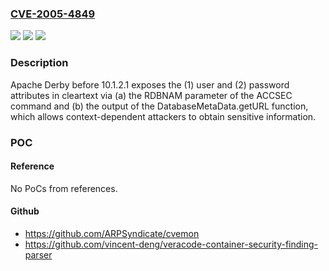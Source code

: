 ### [CVE-2005-4849](https://cve.mitre.org/cgi-bin/cvename.cgi?name=CVE-2005-4849)
![](https://img.shields.io/static/v1?label=Product&message=n%2Fa&color=blue)
![](https://img.shields.io/static/v1?label=Version&message=n%2Fa&color=blue)
![](https://img.shields.io/static/v1?label=Vulnerability&message=n%2Fa&color=brighgreen)

### Description

Apache Derby before 10.1.2.1 exposes the (1) user and (2) password attributes in cleartext via (a) the RDBNAM parameter of the ACCSEC command and (b) the output of the DatabaseMetaData.getURL function, which allows context-dependent attackers to obtain sensitive information.

### POC

#### Reference
No PoCs from references.

#### Github
- https://github.com/ARPSyndicate/cvemon
- https://github.com/vincent-deng/veracode-container-security-finding-parser

